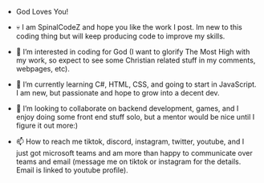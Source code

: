 - God Loves You!

- 💀 I am SpinalCodeZ and hope you like the work I post. Im new to this coding thing but will keep producing code to improve my skills.

- 👀 I’m interested in coding for God (I want to glorify The Most High with my work, so expect to see some Christian related stuff in my comments, webpages, etc).
 
- 🌱 I’m currently learning C#, HTML, CSS, and going to start in JavaScript. I am new, but passionate and hope to grow into a decent dev.
  
- 💞️ I’m looking to collaborate on backend development, games, and I enjoy doing some front end stuff solo, but a mentor would be nice until I figure it out more:)
  
- 📫 How to reach me tiktok, discord, instagram, twitter, youtube, and I just got microsoft teams and am more than happy to communicate over teams and email (message me on tiktok or instagram for the details. Email is linked to youtube profile).

<!---
SpinalCodeZ/SpinalCodeZ is a ✨ special ✨ repository because its `README.md` (this file) appears on your GitHub profile.
You can click the Preview link to take a look at your changes.
--->
